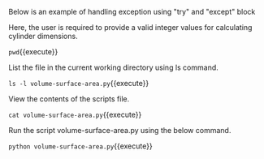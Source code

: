 Below is an example of handling exception using "try" and "except" block

Here, the user is required to provide a valid integer values for calculating cylinder dimensions.

`
pwd
`{{execute}}

List the file in the current working directory using ls command.

`
ls -l volume-surface-area.py
`{{execute}}

View the contents of the scripts file.

`
cat volume-surface-area.py
`{{execute}}

Run the script volume-surface-area.py using the below command.

`
python volume-surface-area.py
`{{execute}}

